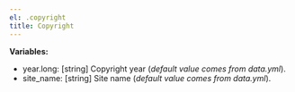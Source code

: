 ```yaml
---
el: .copyright
title: Copyright
---
```


__Variables:__
* year.long: [string] Copyright year (_default value comes from data.yml_).
* site_name: [string] Site name (_default value comes from data.yml_).
